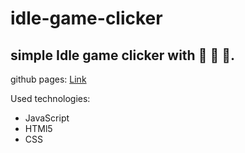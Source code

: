 # idle-game-clicker

## simple Idle game clicker with :cookie: :cookie: :cookie:.

github pages: <a href='https://artekmisiek.github.io/idle-game-clicker/' target="_blank">Link</a>

Used technologies:
* JavaScript
* HTMl5
* CSS
